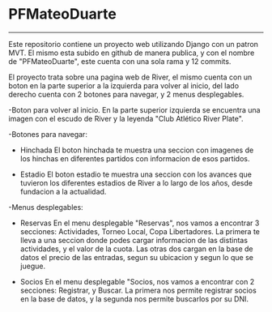
# PFMateoDuarte
---
Este repositorio contiene un proyecto web utilizando Django con un patron MVT. El mismo esta subido en github de manera publica, y con el nombre de "PFMateoDuarte", este cuenta con una sola rama y 12 commits.

El proyecto trata sobre una pagina web de River, el mismo cuenta con un boton en la parte superior a la izquierda para volver al inicio, del lado derecho cuenta con 2 botones para navegar, y 2 menus desplegables.

-Boton para volver al inicio.
En la parte superior izquierda se encuentra una imagen con el escudo de River y la leyenda "Club Atlético River Plate".

-Botones para navegar:

- Hinchada
El boton hinchada te muestra una seccion con imagenes de los hinchas en diferentes partidos con informacion de esos partidos.

- Estadio
El boton estadio te muestra una seccion con los avances que tuvieron los diferentes estadios de River a lo largo de los años, desde fundacion a la actualidad.

-Menus desplegables:

- Reservas
En el menu desplegable "Reservas", nos vamos a encontrar 3 secciones: Actividades, Torneo Local, Copa Libertadores. La primera te lleva a una seccion donde podes cargar informacion de las distintas actividades, y el valor de la cuota. Las otras dos cargan en la base de datos el precio de las entradas, segun su ubicacion y segun lo que se juegue.

- Socios
En el menu desplegable "Socios, nos vamos a encontrar con 2 secciones: Registrar, y Buscar. La primera nos permite registrar socios en la base de datos, y la segunda nos permite buscarlos por su DNI.
